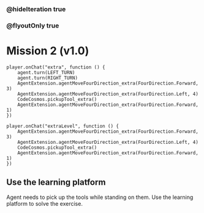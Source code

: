 ### @hideIteration true
### @flyoutOnly true
# Mission 2 (v1.0)

```blocks
player.onChat("extra", function () {
    agent.turn(LEFT_TURN)
    agent.turn(RIGHT_TURN)
    AgentExtension.agentMoveFourDirection_extra(FourDirection.Forward, 3)
    AgentExtension.agentMoveFourDirection_extra(FourDirection.Left, 4)
    CodeCosmos.pickupTool_extra()
    AgentExtension.agentMoveFourDirection_extra(FourDirection.Forward, 1)
})

```

```template
player.onChat("extraLevel", function () {
    AgentExtension.agentMoveFourDirection_extra(FourDirection.Forward, 3)
    AgentExtension.agentMoveFourDirection_extra(FourDirection.Left, 4)
    CodeCosmos.pickupTool_extra()
    AgentExtension.agentMoveFourDirection_extra(FourDirection.Forward, 1)
})
```

## Use the learning platform
Agent needs to pick up the tools while standing on them.
Use the learning platform to solve the exercise.